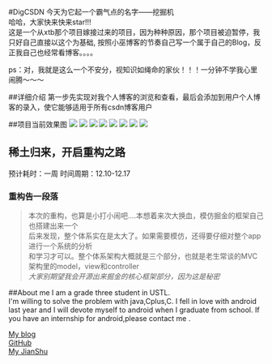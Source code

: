 
#DigCSDN
今天为它起一个霸气点的名字——挖掘机<br>
哈哈，大家快来快来star!!!<br>
这是一个从xtb那个项目嫁接过来的项目，因为种种原因，那个项目被迫暂停，我只好自己直接以这个为基础,
按照小巫博客的节奏自己写一个属于自己的Blog，反正我自己也经常看博客。。。。

ps：对，我就是这么一个不安分，视知识如绳命的家伙！！！一分钟不学我心里闹腾～～～

##详细介绍
第一步先实现对我个人博客的浏览和查看，最后会添加到用户个人博客的录入，使它能够适用于所有csdn博客用户

##项目当前效果图
![](https://github.com/Bob1993/ImageCache/blob/master/Images/15.png)
![](https://github.com/Bob1993/ImageCache/blob/master/Images/16.png)
![](https://github.com/Bob1993/ImageCache/blob/master/Images/17.png)
![](https://github.com/Bob1993/ImageCache/blob/master/Images/18.png)
![](https://github.com/Bob1993/ImageCache/blob/master/Images/19.png)
![](https://github.com/Bob1993/ImageCache/blob/master/Images/20.png)
![](https://github.com/Bob1993/ImageCache/blob/master/Images/21.png)
![](https://github.com/Bob1993/ImageCache/blob/master/Images/22.png)




## 稀土归来，开启重构之路
预计耗时：一周
时间周期：12.10-12.17

### 重构告一段落
> 本次的重构，也算是小打小闹吧....本想着来次大换血，模仿掘金的框架自己也搭建出来一个  
后来发现，整个体系实在是太大了。如果需要模仿，还得要仔细对整个app进行一个系统的分析  
和学习才可以。整个体系架构大概就是三个部分，也就是老生常谈的MVC架构里的model，view和controller  
*大家别期望我会开源出来掘金的核心框架部分，因为这是秘密*

##About me
I am a grade three student in USTL.<br>
 I'm willing to solve the problem with java,Cplus,C. I fell in love with android last year and I will devote myself to android when I graduate from school. If you have an internship for android,please contact me .<br>

[My blog](http://lovinghuan.com)  
[GitHub](https://github.com/Bob1993)  
[My JianShu](http://www.jianshu.com/users/5f2821bda896/latest_articles)
